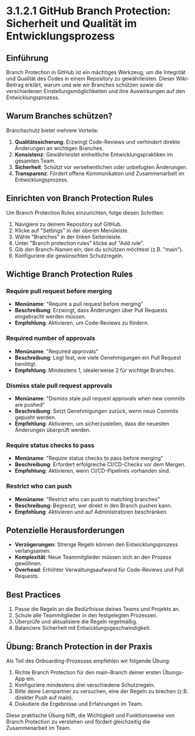 # 3.1.2.1 GitHub Branch Protection: Sicherheit und Qualität im Entwicklungsprozess

## Einführung

Branch Protection in GitHub ist ein mächtiges Werkzeug, um die Integrität und Qualität des Codes in einem Repository zu gewährleisten. Dieser Wiki-Beitrag erklärt, warum und wie wir Branches schützen sowie die verschiedenen Einstellungsmöglichkeiten und ihre Auswirkungen auf den Entwicklungsprozess.

## Warum Branches schützen?

Branchschutz bietet mehrere Vorteile:

1. **Qualitätssicherung**: Erzwingt Code-Reviews und verhindert direkte Änderungen an wichtigen Branches.
2. **Konsistenz**: Gewährleistet einheitliche Entwicklungspraktiken im gesamten Team.
3. **Sicherheit**: Schützt vor versehentlichen oder unbefugten Änderungen.
4. **Transparenz**: Fördert offene Kommunikation und Zusammenarbeit im Entwicklungsprozess.

## Einrichten von Branch Protection Rules

Um Branch Protection Rules einzurichten, folge diesen Schritten:

1. Navigiere zu deinem Repository auf GitHub.
2. Klicke auf "Settings" in der oberen Menüleiste.
3. Wähle "Branches" in der linken Seitenleiste.
4. Unter "Branch protection rules" klicke auf "Add rule".
5. Gib den Branch-Namen ein, den du schützen möchtest (z.B. "main").
6. Konfiguriere die gewünschten Schutzregeln.

## Wichtige Branch Protection Rules

### Require pull request before merging
- **Menüname**: "Require a pull request before merging"
- **Beschreibung**: Erzwingt, dass Änderungen über Pull Requests eingebracht werden müssen.
- **Empfehlung**: Aktivieren, um Code-Reviews zu fördern.

### Required number of approvals
- **Menüname**: "Required approvals"
- **Beschreibung**: Legt fest, wie viele Genehmigungen ein Pull Request benötigt.
- **Empfehlung**: Mindestens 1, idealerweise 2 für wichtige Branches.

### Dismiss stale pull request approvals
- **Menüname**: "Dismiss stale pull request approvals when new commits are pushed"
- **Beschreibung**: Setzt Genehmigungen zurück, wenn neue Commits gepusht werden.
- **Empfehlung**: Aktivieren, um sicherzustellen, dass die neuesten Änderungen überprüft werden.

### Require status checks to pass
- **Menüname**: "Require status checks to pass before merging"
- **Beschreibung**: Erfordert erfolgreiche CI/CD-Checks vor dem Mergen.
- **Empfehlung**: Aktivieren, wenn CI/CD-Pipelines vorhanden sind.

### Restrict who can push
- **Menüname**: "Restrict who can push to matching branches"
- **Beschreibung**: Begrenzt, wer direkt in den Branch pushen kann.
- **Empfehlung**: Aktivieren und auf Administratoren beschränken.

## Potenzielle Herausforderungen

- **Verzögerungen**: Strenge Regeln können den Entwicklungsprozess verlangsamen.
- **Komplexität**: Neue Teammitglieder müssen sich an den Prozess gewöhnen.
- **Overhead**: Erhöhter Verwaltungsaufwand für Code-Reviews und Pull Requests.

## Best Practices

1. Passe die Regeln an die Bedürfnisse deines Teams und Projekts an.
2. Schule alle Teammitglieder in den festgelegten Prozessen.
3. Überprüfe und aktualisiere die Regeln regelmäßig.
4. Balanciere Sicherheit mit Entwicklungsgeschwindigkeit.

## Übung: Branch Protection in der Praxis

Als Teil des Onboarding-Prozesses empfehlen wir folgende Übung:

1. Richte Branch Protection für den main-Branch deiner ersten Übungs-App ein.
2. Konfiguriere mindestens drei verschiedene Schutzregeln.
3. Bitte deine Lernpartner zu versuchen, eine der Regeln zu brechen (z.B. direkter Push auf main).
4. Diskutiere die Ergebnisse und Erfahrungen im Team.

Diese praktische Übung hilft, die Wichtigkeit und Funktionsweise von Branch Protection zu verstehen und fördert gleichzeitig die Zusammenarbeit im Team.